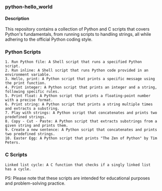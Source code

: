 ### python-hello_world

#### Description

This repository contains a collection of Python and C scripts that covers  Python's fundamentals, from running scripts
to handling strings, all while adhering to the official Python coding style.

### Python Scripts

    1. Run Python file: A Shell script that runs a specified Python script.
    2. Run inline: A Shell script that runs Python code provided in an environment variable.
    3. Hello, print: A Python script that prints a specific message using the print function.
    4. Print integer: A Python script that prints an integer and a string, following specific rules.
    5. Print float: A Python script that prints a floating-point number with a precise format.
    6. Print string: A Python script that prints a string multiple times and extracts a substring.
    7. Play with strings: A Python script that concatenates and prints two predefined strings.
    8. Copy - Cut - Paste: A Python script that extracts substrings from a given string and prints them.
    9. Create a new sentence: A Python script that concatenates and prints two predefined strings.
    10. Easter Egg: A Python script that prints "The Zen of Python" by Tim Peters.

### C Scripts

    Linked list cycle: A C function that checks if a singly linked list has a cycle.


PS: Please note that these scripts are intended for educational purposes and problem-solving practice.